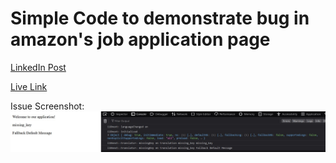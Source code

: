 # Simple Code to demonstrate bug in amazon's job application page

[LinkedIn Post]()

[Live Link]()

Issue Screenshot:
![Bug Screenshot](./amazon-bug-replicated.jpg)
